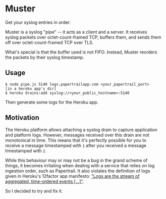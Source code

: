 # Muster

Get your syslog entries in order.

Muster is a syslog "pipe" -- it acts as a client and a server. It receives syslog packets over octet-count-framed TCP, buffers them, and sends them off over octet-count-framed TCP over TLS.

What's special is that the buffer used is not FIFO. Instead, Muster reorders the packets by their syslog timestamp.

## Usage

    $ node pipe.js 5140 logs.papertrailapp.com <your_papertrail_port>
    [in a heroku app's dir]
    $ heroku drains:add syslog://<your_public_hostname>:5140

Then generate some logs for the Heroku app.

## Motivation

The Heroku platform allows attaching a syslog drain to capture application and platform logs. However, messages received over this drain are not monotonical in time. This means that it's perfectly possible for you to receive a message timestamped with `1` after you received a message timestamped with `2`.

While this behaviour may or may not be a bug in the grand scheme of things, it becomes irritating when dealing with a service that relies on log ingestion order, such as Papertrail. It also violates the definition of logs given in Heroku's 12factor app manifesto: ["Logs are the stream of aggregated, time-ordered events \[...\]"](http://12factor.net/logs).

So I decided to try and fix it.
